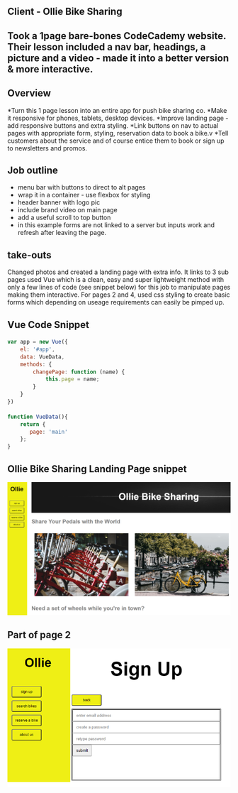 Client - Ollie Bike Sharing
---------------------------
Took  a 1page bare-bones CodeCademy website. Their lesson included a nav bar, headings, a picture and a video - made it into a better version & more interactive.
---
Overview
---------
*Turn this 1 page lesson into an entire app for push bike sharing co. 
*Make it responsive for phones, tablets, desktop devices.
*Improve landing page - add responsive buttons and extra styling.
*Link buttons on nav to actual pages with appropriate form, styling, reservation data to book a bike.v
*Tell customers about the service and of course entice them to book or sign up to newsletters and promos.

Job outline
-----------
- menu bar with buttons to direct to alt pages
- wrap it in a container - use flexbox for styling
- header banner with logo pic
- include brand video on main page
- add a useful scroll to top button
- in this example forms are not linked to a server but inputs work and refresh after leaving the page.

take-outs
---------
Changed photos and created a landing page with extra info. It links to 3 sub pages used Vue which is a clean, easy and super lightweight method with only a few lines of code (see snippet below) for this job to manipulate pages making them interactive. For pages 2 and 4, used css styling to create basic forms which depending on useage requirements can easily be pimped up.

Vue Code Snippet
----------------
```javascript
var app = new Vue({
    el: '#app',
    data: VueData,
    methods: {
        changePage: function (name) {
            this.page = name;
        }
    }
})

function VueData(){
    return {
       page: 'main'
    };
}
```
Ollie Bike Sharing Landing Page snippet
---------------------------------------

![title](PartSnapOllieLandingPage.PNG)


Part of page 2
--------------
![title](PartSnapPg2.PNG)

